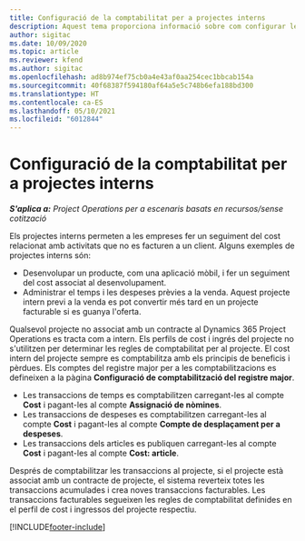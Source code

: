 ```yaml
---
title: Configuració de la comptabilitat per a projectes interns
description: Aquest tema proporciona informació sobre com configurar les pràctiques de comptabilitat per a projectes interns al Project Operations.
author: sigitac
ms.date: 10/09/2020
ms.topic: article
ms.reviewer: kfend
ms.author: sigitac
ms.openlocfilehash: ad8b974ef75cb0a4e43af0aa254cec1bbcab154a
ms.sourcegitcommit: 40f68387f594180af64a5e5c748b6efa188bd300
ms.translationtype: HT
ms.contentlocale: ca-ES
ms.lasthandoff: 05/10/2021
ms.locfileid: "6012844"
---
```

# <a name="configure-accounting-for-internal-projects"></a>Configuració de la comptabilitat per a projectes interns

_**S'aplica a:** Project Operations per a escenaris basats en recursos/sense cotització_

Els projectes interns permeten a les empreses fer un seguiment del cost relacionat amb activitats que no es facturen a un client. Alguns exemples de projectes interns són:

- Desenvolupar un producte, com una aplicació mòbil, i fer un seguiment del cost associat al desenvolupament.
- Administrar el temps i les despeses prèvies a la venda. Aquest projecte intern previ a la venda es pot convertir més tard en un projecte facturable si es guanya l'oferta.

Qualsevol projecte no associat amb un contracte al Dynamics 365 Project Operations es tracta com a intern. Els perfils de cost i ingrés del projecte no s'utilitzen per determinar les regles de comptabilitat per al projecte. El cost intern del projecte sempre es comptabilitza amb els principis de beneficis i pèrdues. Els comptes del registre major per a les comptabilitzacions es defineixen a la pàgina **Configuració de comptabilització del registre major**.

- Les transaccions de temps es comptabilitzen carregant-les al compte **Cost** i pagant-les al compte **Assignació de nòmines**.
- Les transaccions de despeses es comptabilitzen carregant-les al compte **Cost** i pagant-les al compte **Compte de desplaçament per a despeses**.
- Les transaccions dels articles es publiquen carregant-les al compte **Cost** i pagant-les al compte **Cost: article**.

Després de comptabilitzar les transaccions al projecte, si el projecte està associat amb un contracte de projecte, el sistema reverteix totes les transaccions acumulades i crea noves transaccions facturables. Les transaccions facturables segueixen les regles de comptabilitat definides en el perfil de cost i ingressos del projecte respectiu.




[!INCLUDE[footer-include](../includes/footer-banner.md)]
